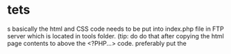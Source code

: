# tets
s
basically the html and CSS code needs to be put
into index.php file in FTP server which is located
in tools folder. (tip: do <style> copy style.css
contents here and put it in index.php</style>
do that after copying the html page contents
to above the <?PHP...> code. preferably put the 
<style> below html... if u need extra help ask.
also to not make it say my gdps name tools modify
the h1 tag in html to ex <h1>your gdps name</h1>
